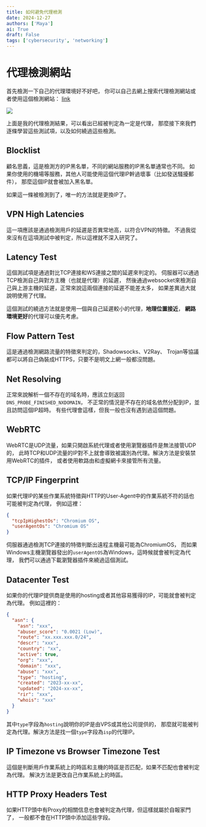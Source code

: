 ```yaml
---
title: 如何避免代理檢測
date: 2024-12-27
authors: ['Maya']
ai: True
draft: False
tags: ['cybersecurity', 'networking']
---
```

# 代理檢測網站

首先檢測一下自己的代理環境好不好吧，
你可以自己去網上搜索代理檢測網站或者使用這個檢測網站：
[link](https://proxy.incolumitas.com/proxy_detect.html)

![](proxy-detect-1.png)

上面是我的代理檢測結果，可以看出已經被判定為一定是代理，
那麼接下來我們逐條學習這些測試項，以及如何繞過這些檢測。

## Blocklist

顧名思義，這是檢測方的IP黑名單，不同的網站服務的IP黑名單通常也不同。
如果你使用的機場等服務，其他人可能使用這個代理IP幹過壞事（比如發送騷擾郵件），
那麼這個IP就會被加入黑名單。

如果這一條被檢測到了，唯一的方法就是更換IP了。

## VPN High Latencies

這一項應該是通過檢測用戶的延遲是否異常地高，以符合VPN的特徵。
不過我從來沒有在這項測試中被判定，所以這裡就不深入研究了。

## Latency Test

這個測試項是通過對比TCP連接和WS連接之間的延遲來判定的。
伺服器可以通過TCP檢測自己與對方主機（也就是代理）的延遲，
然後通過websocket來檢測自己與上游主機的延遲，正常來說這兩個連接的延遲不能差太多，
如果差異過大就說明使用了代理。

這個測試的繞過方法就是使用一個與自己延遲較小的代理，**地理位置接近**，
**網路環境更好**的代理可以優先考慮。

## Flow Pattern Test

這是通過檢測網路流量的特徵來判定的，Shadowsocks、V2Ray、
Trojan等協議都可以將自己偽裝成HTTPS，只要不是明文上網一般都沒問題。

## Net Resolving

正常來說解析一個不存在的域名時，應該立刻返回`DNS_PROBE_FINISHED_NXDOMAIN`，
不正常的情況是不存在的域名依然分配到IP，並且訪問這個IP超時。
有些代理會這樣，但我一般也沒有遇到過這個問題。

## WebRTC

WebRTC是UDP流量，如果只開啟系統代理或者使用瀏覽器插件是無法接管UDP的，
此時TCP和UDP流量的IP對不上就會導致被識別為代理。解決方法是安裝禁用WebRTC的插件，
或者使用軟路由和虛擬網卡來接管所有流量。

## TCP/IP Fingerprint

如果代理IP的某些作業系統特徵與HTTP的User-Agent中的作業系統不符的話也可能被判定為代理，
例如這裡：

```json
{
  "tcpIpHighestOs": "Chromium OS",
  "userAgentOs": "Chromium OS"
}
```

伺服器通過檢測TCP連接的特徵判斷出遠程主機最可能為ChromiumOS，
而如果Windows主機瀏覽器發出的`userAgentOS`為Windows，這時候就會被判定為代理，
我們可以通過下載瀏覽器插件來繞過這個測試。

## Datacenter Test

如果你的代理IP提供商是使用的hosting或者其他容易獲得的IP，可能就會被判定為代理。
例如這裡的：

```json
{
  "asn": {
    "asn": "xxx",
    "abuser_score": "0.0021 (Low)",
    "route": "xx.xxx.xxx.0/24",
    "descr": "xxx",
    "country": "xx",
    "active": true,
    "org": "xxx",
    "domain": "xxx",
    "abuse": "xxx",
    "type": "hosting",
    "created": "2023-xx-xx",
    "updated": "2024-xx-xx",
    "rir": "xxx",
    "whois": "xxx"
  }
}
```

其中`type`字段為`hosting`說明你的IP是由VPS或其他公司提供的，
那麼就可能被判定為代理。解決方法是找一個`type`字段為`isp`的代理IP。

## IP Timezone vs Browser Timezone Test

這個是判斷用戶作業系統上的時區和主機的時區是否匹配，如果不匹配也會被判定為代理。
解決方法是更改自己作業系統上的時區。

## HTTP Proxy Headers Test

如果HTTP頭中有Proxy的相關信息也會被判定為代理，但這樣就屬於自報家門了，
一般都不會在HTTP頭中添加這些字段。